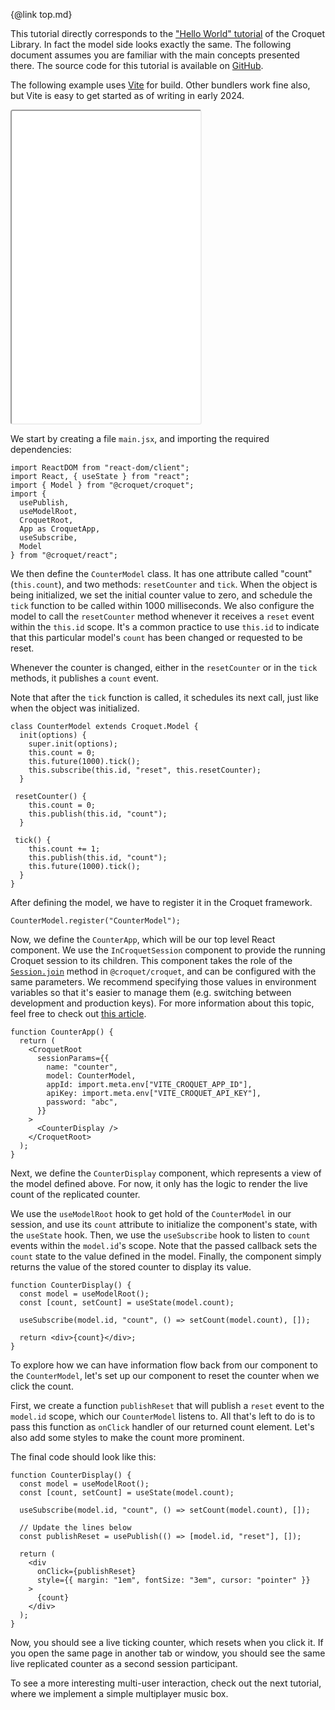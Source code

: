{@link top.md}

This tutorial directly corresponds to the ["Hello World" tutorial](../croquet/tutorial-1_1_hello_world.html) of the Croquet Library. In fact the model side looks exactly the same. The following document assumes you are familiar with the main concepts presented there.
The source code for this tutorial is available on [GitHub](https://github.com/croquet/croquet-react-counter).

The following example uses [Vite](https://vitejs.dev) for build. Other bundlers work fine also, but Vite is easy to get started as of writing in early 2024.

<iframe src="../../croquet-react-counter"
     style="width:60%; height:500px; border:1; border-radius: 4px; overflow:hidden;"
></iframe>

We start by creating a file `main.jsx`, and importing the required dependencies:

```
import ReactDOM from "react-dom/client";
import React, { useState } from "react";
import { Model } from "@croquet/croquet";
import {
  usePublish,
  useModelRoot,
  CroquetRoot,
  App as CroquetApp,
  useSubscribe,
  Model
} from "@croquet/react";
```

We then define the `CounterModel` class.
It has one attribute called "count" (`this.count`), and two methods: `resetCounter` and `tick`.
When the object is being initialized, we set the initial counter value to zero, and schedule the `tick` function to be called within 1000 milliseconds.
We also configure the model to call the `resetCounter` method whenever it receives a `reset` event within the `this.id` scope.
It's a common practice to use `this.id` to indicate that this particular model's `count` has been changed or requested to be reset.

Whenever the counter is changed, either in the `resetCounter` or in the `tick` methods, it publishes a `count` event.

Note that after the `tick` function is called, it schedules its next call, just like when the object was initialized.

```
class CounterModel extends Croquet.Model {
  init(options) {
    super.init(options);
    this.count = 0;
    this.future(1000).tick();
    this.subscribe(this.id, "reset", this.resetCounter);
  }

 resetCounter() {
    this.count = 0;
    this.publish(this.id, "count");
  }

 tick() {
    this.count += 1;
    this.publish(this.id, "count");
    this.future(1000).tick();
  }
}
```

After defining the model, we have to register it in the Croquet framework.

```
CounterModel.register("CounterModel");
```

Now, we define the `CounterApp`, which will be our top level React component.
We use the `InCroquetSession` component to provide the running Croquet session to its children.
This component takes the role of the [`Session.join`](../croquet/Session.html#.join) method in `@croquet/croquet`, and can be configured with the same parameters.
We recommend specifying those values in environment variables so that it's easier to manage them (e.g. switching between development and production keys).
For more information about this topic, feel free to check out [this article](https://kinsta.com/knowledgebase/what-is-an-environment-variable/).

```
function CounterApp() {
  return (
    <CroquetRoot
      sessionParams={{
        name: "counter",
        model: CounterModel,
        appId: import.meta.env["VITE_CROQUET_APP_ID"],
        apiKey: import.meta.env["VITE_CROQUET_API_KEY"],
        password: "abc",
      }}
    >
      <CounterDisplay />
    </CroquetRoot>
  );
}

```

Next, we define the `CounterDisplay` component, which represents a view of the model defined above.
For now, it only has the logic to render the live count of the replicated counter.

We use the `useModelRoot` hook to get hold of the `CounterModel` in our session, and use its `count` attribute to initialize the component's state, with the `useState` hook.
Then, we use the `useSubscribe` hook to listen to `count` events within the `model.id`'s scope.
Note that the passed callback sets the `count` state to the value defined in the model.
Finally, the component simply returns the value of the stored counter to display its value.

```
function CounterDisplay() {
  const model = useModelRoot();
  const [count, setCount] = useState(model.count);

  useSubscribe(model.id, "count", () => setCount(model.count), []);

  return <div>{count}</div>;
}
```


To explore how we can have information flow back from our component to the `CounterModel`, let's set up our component to reset the counter when we click the count.

First, we create a function `publishReset` that will publish a `reset` event to the `model.id` scope, which our `CounterModel` listens to.
All that's left to do is to pass this function as `onClick` handler of our returned count element.
Let's also add some styles to make the count more prominent.

The final code should look like this:

```
function CounterDisplay() {
  const model = useModelRoot();
  const [count, setCount] = useState(model.count);

  useSubscribe(model.id, "count", () => setCount(model.count), []);

  // Update the lines below
  const publishReset = usePublish(() => [model.id, "reset"], []);

  return (
    <div
      onClick={publishReset}
      style={{ margin: "1em", fontSize: "3em", cursor: "pointer" }}
    >
      {count}
    </div>
  );
}
```

Now, you should see a live ticking counter, which resets when you click it.
If you open the same page in another tab or window, you should see the same live replicated counter as a second session participant.

To see a more interesting multi-user interaction, check out the next tutorial, where we implement a simple multiplayer music box.
